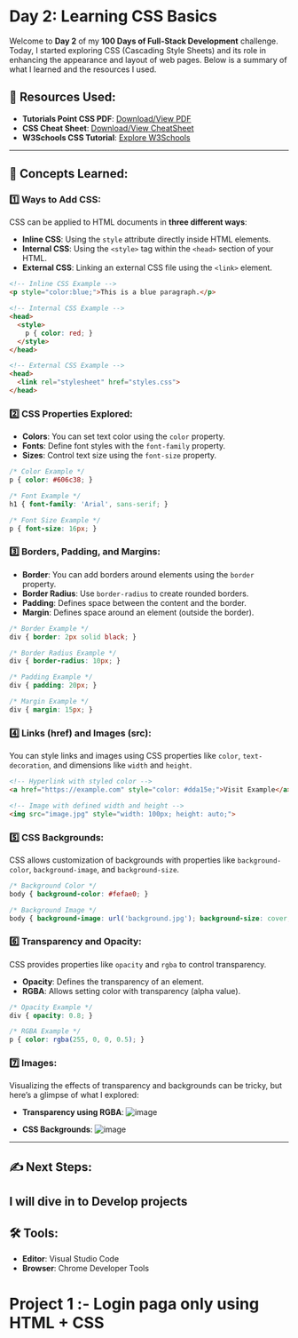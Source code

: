 # Day 2: **Learning CSS Basics**

Welcome to **Day 2** of my **100 Days of Full-Stack Development** challenge. Today, I started exploring CSS (Cascading Style Sheets) and its role in enhancing the appearance and layout of web pages. Below is a summary of what I learned and the resources I used. 

## 📘 **Resources Used**:
- **Tutorials Point CSS PDF**: [Download/View PDF](https://github.com/AnubhavChaturvedi-GitHub/AnubhavChaturvedi-GitHub/blob/main/Full-Stack%20100%20Days/Day%202/css_tutorial.pdf)
- **CSS Cheat Sheet**: [Download/View CheatSheet](https://github.com/AnubhavChaturvedi-GitHub/AnubhavChaturvedi-GitHub/blob/main/Full-Stack%20100%20Days/Day%202/css-cheatsheet.pdf)
- **W3Schools CSS Tutorial**: [Explore W3Schools](https://www.w3schools.com/html/html_css.asp)

---

## 🧠 **Concepts Learned**:

### 1️⃣ **Ways to Add CSS**:
CSS can be applied to HTML documents in **three different ways**:
- **Inline CSS**: Using the `style` attribute directly inside HTML elements.
- **Internal CSS**: Using the `<style>` tag within the `<head>` section of your HTML.
- **External CSS**: Linking an external CSS file using the `<link>` element.

```html
<!-- Inline CSS Example -->
<p style="color:blue;">This is a blue paragraph.</p>

<!-- Internal CSS Example -->
<head>
  <style>
    p { color: red; }
  </style>
</head>

<!-- External CSS Example -->
<head>
  <link rel="stylesheet" href="styles.css">
</head>
```

### 2️⃣ **CSS Properties Explored**:

- **Colors**: You can set text color using the `color` property.
- **Fonts**: Define font styles with the `font-family` property.
- **Sizes**: Control text size using the `font-size` property.

```css
/* Color Example */
p { color: #606c38; }

/* Font Example */
h1 { font-family: 'Arial', sans-serif; }

/* Font Size Example */
p { font-size: 16px; }
```

### 3️⃣ **Borders, Padding, and Margins**:

- **Border**: You can add borders around elements using the `border` property.
- **Border Radius**: Use `border-radius` to create rounded borders.
- **Padding**: Defines space between the content and the border.
- **Margin**: Defines space around an element (outside the border).

```css
/* Border Example */
div { border: 2px solid black; }

/* Border Radius Example */
div { border-radius: 10px; }

/* Padding Example */
div { padding: 20px; }

/* Margin Example */
div { margin: 15px; }
```

### 4️⃣ **Links (href) and Images (src)**:
You can style links and images using CSS properties like `color`, `text-decoration`, and dimensions like `width` and `height`.

```html
<!-- Hyperlink with styled color -->
<a href="https://example.com" style="color: #dda15e;">Visit Example</a>

<!-- Image with defined width and height -->
<img src="image.jpg" style="width: 100px; height: auto;">
```

### 5️⃣ **CSS Backgrounds**:
CSS allows customization of backgrounds with properties like `background-color`, `background-image`, and `background-size`.

```css
/* Background Color */
body { background-color: #fefae0; }

/* Background Image */
body { background-image: url('background.jpg'); background-size: cover; }
```

### 6️⃣ **Transparency and Opacity**:
CSS provides properties like `opacity` and `rgba` to control transparency.

- **Opacity**: Defines the transparency of an element.
- **RGBA**: Allows setting color with transparency (alpha value).

```css
/* Opacity Example */
div { opacity: 0.8; }

/* RGBA Example */
p { color: rgba(255, 0, 0, 0.5); }
```

### 7️⃣ **Images**:
Visualizing the effects of transparency and backgrounds can be tricky, but here’s a glimpse of what I explored:

- **Transparency using RGBA**:
![image](https://github.com/user-attachments/assets/02f958ac-3a15-4fb0-b82a-a1800f730272)

- **CSS Backgrounds**:
![image](https://github.com/user-attachments/assets/92f41a63-b44e-454e-a13c-370043fbcc1f)

---

## ✍️ **Next Steps**:
I will dive in to Develop projects 
---

## 🛠 **Tools**:
- **Editor**: Visual Studio Code
- **Browser**: Chrome Developer Tools

# Project 1 :- Login paga only using HTML + CSS



